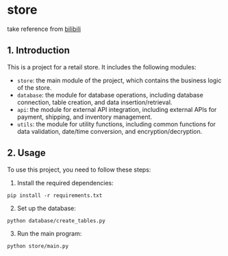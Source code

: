 # store
take reference from [bilibili](https://www.bilibili.com/video/BV1np4y1C7Yf?p=14&amp;spm_id_from=pageDriver&amp;vd_source=63593771069c35f66fcc46108f09f670)

## 1. Introduction

This is a project for a retail store. It includes the following modules:

- `store`: the main module of the project, which contains the business logic of the store.
- `database`: the module for database operations, including database connection, table creation, and data insertion/retrieval.
- `api`: the module for external API integration, including external APIs for payment, shipping, and inventory management.
- `utils`: the module for utility functions, including common functions for data validation, date/time conversion, and encryption/decryption.


## 2. Usage

To use this project, you need to follow these steps:

1. Install the required dependencies:

```
pip install -r requirements.txt
```

2. Set up the database:

```
python database/create_tables.py
```

3. Run the main program:

```
python store/main.py
```
